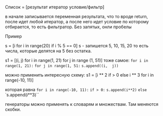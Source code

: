 
Список = [результат итератор условие/фильтр]

в начале записывается переменная результата, что то вроде return, после идет любой итератор, а после него идет условие по которому отбирается, то есть фильтратор.
Без запятых, онли пробелы

Пример

s = [i for i in range(20) if i % 5 == 0]
s - запишется 5, 10, 15, 20 то есть числа, которые делятся на 5 без остатка.


s1 = [(i, j) for i in range(1, 21) for j in range (1, 51)]
тоже самое:
`for i in range(1, 21):`
	`for j in range(1, 51:`
		`s.append((i,  j))`

можно применить интересную схему:
s1 = [i ** 2 if > 0 else i ** 3 for i in range(-10, 11)]

которая равна
`for i in range(-10, 11):`
	`if > 0:`
		`s.append(i**2)`
	`else` 
		`s.append(i**3)``


генераторы можно применять к словарям и множествам. Там меняются скобки.
